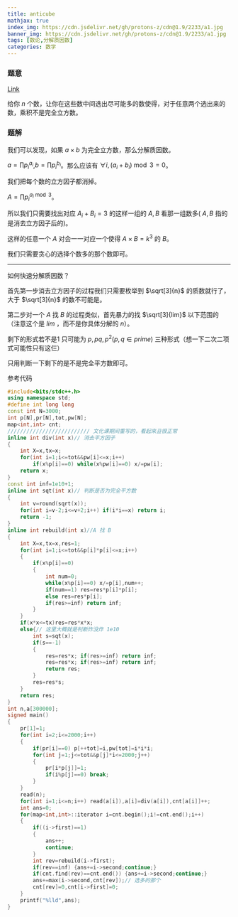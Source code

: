```yaml
---
title: anticube
mathjax: true
index_img: https://cdn.jsdelivr.net/gh/protons-z/cdn@1.9/2233/a1.jpg
banner_img: https://cdn.jsdelivr.net/gh/protons-z/cdn@1.9/2233/a1.jpg
tags: [数论,分解质因数]
categories: 数学
---
```




### 题意

[Link](https://atcoder.jp/contests/agc003/tasks/agc003_d)

给你 $n$ 个数，让你在这些数中间选出尽可能多的数使得，对于任意两个选出来的数，乘积不是完全立方数。



### 题解

我们可以发现，如果 $a\times b$ 为完全立方数，那么分解质因数。

$a=\prod p_i^{a_i}$,$b=\prod p_i^{b_i}$。那么应该有 $\forall i,(a_i+b_i)\bmod{3}=0$。

我们把每个数的立方因子都消掉。

$A=\prod p_i^{a_i\bmod 3}$。

所以我们只需要找出对应 $A_i+B_i=3$ 的这样一组的 $A,B$ 看那一组数多( $A,B$ 指的是消去立方因子后的)。

这样的任意一个 $A$ 对会一一对应一个使得 $A\times B=k^3$ 的 $B$。

我们只需要贪心的选择个数多的那个数即可。

---

如何快速分解质因数？

首先第一步消去立方因子的过程我们只需要枚举到 $\sqrt[3]{n}$ 的质数就行了，大于 $\sqrt[3]{n}$ 的数不可能是。

第二步对一个 $A$ 找 $B$ 的过程类似，首先暴力的找 $\sqrt[3]{lim}$ 以下范围的（注意这个是 $lim$ ，而不是你具体分解的 $n$）。

剩下的形式若不是$1$ 只可能为  $p,pq,p^2(p,q\in prime)$ 三种形式（想一下二次二项式可能性只有这仨）

只用判断一下剩下的是不是完全平方数即可。

参考代码

``` cpp
#include<bits/stdc++.h>
using namespace std;
#define int long long
const int N=3000;
int p[N],pr[N],tot,pw[N];
map<int,int> cnt;
////////////////////////// 文化课期间重写的，看起来丑很正常
inline int div(int x)// 消去平方因子
{   
    int X=x,tx=x;
    for(int i=1;i<=tot&&pw[i]<=x;i++)
        if(x%p[i]==0) while(x%pw[i]==0) x/=pw[i];
    return x;
}
const int inf=1e10+1;
inline int sqt(int x)// 判断是否为完全平方数
{
    int v=round(sqrt(x));
    for(int i=v-2;i<=v+2;i++) if(i*i==x) return i;
    return -1;
}
inline int rebuild(int x)//A 找 B
{   
    int X=x,tx=x,res=1;
    for(int i=1;i<=tot&&p[i]*p[i]<=x;i++)
    {
        if(x%p[i]==0)
        {
            int num=0;
            while(x%p[i]==0) x/=p[i],num++;
            if(num==1) res=res*p[i]*p[i];
            else res=res*p[i];
            if(res>=inf) return inf;
        }
    }
    if(x*x<=tx)res=res*x*x;
    else{// 这里大概就是判断炸没炸 1e10
        int s=sqt(x);
        if(s==-1)
        {
            res=res*x; if(res>=inf) return inf;
            res=res*x; if(res>=inf) return inf;
            return res;
        }
        res=res*s;
    }
    return res;
}
int n,a[300000];
signed main()
{
    pr[1]=1;
    for(int i=2;i<=2000;i++)
    {
        if(pr[i]==0) p[++tot]=i,pw[tot]=i*i*i;
        for(int j=1;j<=tot&&p[j]*i<=2000;j++)
        {
            pr[i*p[j]]=1;
            if(i%p[j]==0) break;
        }
    }
    read(n);
    for(int i=1;i<=n;i++) read(a[i]),a[i]=div(a[i]),cnt[a[i]]++;
    int ans=0;
    for(map<int,int>::iterator i=cnt.begin();i!=cnt.end();i++)
    {
        if((i->first)==1)
        {
            ans++;
            continue;
        }
        int rev=rebuild(i->first);
        if(rev==inf) {ans+=i->second;continue;}
        if(cnt.find(rev)==cnt.end()) {ans+=i->second;continue;}
        ans+=max(i->second,cnt[rev]);// 选多的那个
        cnt[rev]=0,cnt[i->first]=0;
    }
    printf("%lld",ans);
}
```

